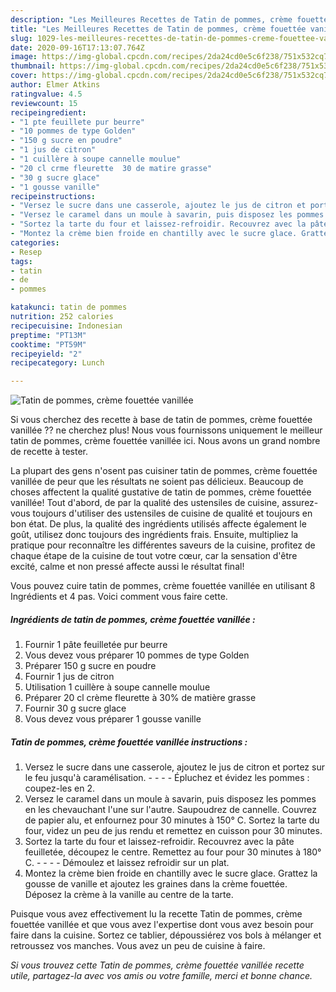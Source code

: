 ```yaml
---
description: "Les Meilleures Recettes de Tatin de pommes, crème fouettée vanillée"
title: "Les Meilleures Recettes de Tatin de pommes, crème fouettée vanillée"
slug: 1029-les-meilleures-recettes-de-tatin-de-pommes-creme-fouettee-vanillee
date: 2020-09-16T17:13:07.764Z
image: https://img-global.cpcdn.com/recipes/2da24cd0e5c6f238/751x532cq70/tatin-de-pommes-creme-fouettee-vanillee-photo-principale-de-la-recette.jpg
thumbnail: https://img-global.cpcdn.com/recipes/2da24cd0e5c6f238/751x532cq70/tatin-de-pommes-creme-fouettee-vanillee-photo-principale-de-la-recette.jpg
cover: https://img-global.cpcdn.com/recipes/2da24cd0e5c6f238/751x532cq70/tatin-de-pommes-creme-fouettee-vanillee-photo-principale-de-la-recette.jpg
author: Elmer Atkins
ratingvalue: 4.5
reviewcount: 15
recipeingredient:
- "1 pte feuillete pur beurre"
- "10 pommes de type Golden"
- "150 g sucre en poudre"
- "1 jus de citron"
- "1 cuillère à soupe cannelle moulue"
- "20 cl crme fleurette  30 de matire grasse"
- "30 g sucre glace"
- "1 gousse vanille"
recipeinstructions:
- "Versez le sucre dans une casserole, ajoutez le jus de citron et portez sur le feu jusqu&#39;à caramélisation.     Épluchez et évidez les pommes : coupez-les en 2."
- "Versez le caramel dans un moule à savarin, puis disposez les pommes en les chevauchant l&#39;une sur l&#39;autre. Saupoudrez de cannelle. Couvrez de papier alu, et enfournez pour 30 minutes à 150° C. Sortez la tarte du four, videz un peu de jus rendu et remettez en cuisson pour 30 minutes."
- "Sortez la tarte du four et laissez-refroidir. Recouvrez avec la pâte feuilletée, découpez le centre. Remettez au four pour 30 minutes à 180° C.     Démoulez et laissez refroidir sur un plat."
- "Montez la crème bien froide en chantilly avec le sucre glace. Grattez la gousse de vanille et ajoutez les graines dans la crème fouettée. Déposez la crème à la vanille au centre de la tarte."
categories:
- Resep
tags:
- tatin
- de
- pommes

katakunci: tatin de pommes 
nutrition: 252 calories
recipecuisine: Indonesian
preptime: "PT13M"
cooktime: "PT59M"
recipeyield: "2"
recipecategory: Lunch

---
```



![Tatin de pommes, crème fouettée vanillée](https://img-global.cpcdn.com/recipes/2da24cd0e5c6f238/751x532cq70/tatin-de-pommes-creme-fouettee-vanillee-photo-principale-de-la-recette.jpg)

Si vous cherchez des recette à base de tatin de pommes, crème fouettée vanillée ?? ne cherchez plus! Nous vous fournissons uniquement le meilleur tatin de pommes, crème fouettée vanillée ici. Nous avons un grand nombre de recette à tester.

La plupart des gens n'osent pas cuisiner tatin de pommes, crème fouettée vanillée de peur que les résultats ne soient pas délicieux. Beaucoup de choses affectent la qualité gustative de tatin de pommes, crème fouettée vanillée! Tout d'abord, de par la qualité des ustensiles de cuisine, assurez-vous toujours d'utiliser des ustensiles de cuisine de qualité et toujours en bon état. De plus, la qualité des ingrédients utilisés affecte également le goût, utilisez donc toujours des ingrédients frais. Ensuite, multipliez la pratique pour reconnaître les différentes saveurs de la cuisine, profitez de chaque étape de la cuisine de tout votre cœur, car la sensation d'être excité, calme et non pressé affecte aussi le résultat final!

<!--inarticleads1-->

Vous pouvez cuire tatin de pommes, crème fouettée vanillée en utilisant 8 Ingrédients et 4 pas. Voici comment vous faire cette.

##### Ingrédients de tatin de pommes, crème fouettée vanillée :

1. Fournir 1 pâte feuilletée pur beurre
1. Vous devez vous préparer 10 pommes de type Golden
1. Préparer 150 g sucre en poudre
1. Fournir 1 jus de citron
1. Utilisation 1 cuillère à soupe cannelle moulue
1. Préparer 20 cl crème fleurette à 30% de matière grasse
1. Fournir 30 g sucre glace
1. Vous devez vous préparer 1 gousse vanille




<!--inarticleads2-->

##### Tatin de pommes, crème fouettée vanillée instructions :

1. Versez le sucre dans une casserole, ajoutez le jus de citron et portez sur le feu jusqu&#39;à caramélisation. -  -   -  - Épluchez et évidez les pommes : coupez-les en 2.
1. Versez le caramel dans un moule à savarin, puis disposez les pommes en les chevauchant l&#39;une sur l&#39;autre. Saupoudrez de cannelle. Couvrez de papier alu, et enfournez pour 30 minutes à 150° C. Sortez la tarte du four, videz un peu de jus rendu et remettez en cuisson pour 30 minutes.
1. Sortez la tarte du four et laissez-refroidir. Recouvrez avec la pâte feuilletée, découpez le centre. Remettez au four pour 30 minutes à 180° C. -  -   -  - Démoulez et laissez refroidir sur un plat.
1. Montez la crème bien froide en chantilly avec le sucre glace. Grattez la gousse de vanille et ajoutez les graines dans la crème fouettée. Déposez la crème à la vanille au centre de la tarte.




<!--inarticleads1-->

<p>
Puisque vous avez effectivement lu la recette Tatin de pommes, crème fouettée vanillée et que vous avez l'expertise dont vous avez besoin pour faire dans la cuisine. Sortez ce tablier, dépoussiérez vos bols à mélanger et retroussez vos manches. Vous avez un peu de cuisine à faire.
</p>

<p>
<i>Si vous trouvez cette Tatin de pommes, crème fouettée vanillée recette utile, partagez-la avec vos amis ou votre famille, merci et bonne chance.</i>
</p>
